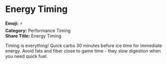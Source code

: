 # Energy Timing

**Emoji:** ⚡  
**Category:** Performance Timing  
**Share Title:** Energy Timing

Timing is everything! Quick carbs 30 minutes before ice time for immediate energy. Avoid fats and fiber close to game time - they slow digestion when you need quick fuel.
